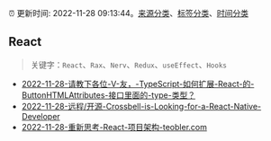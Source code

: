 :alarm_clock: 更新时间: 2022-11-28 09:13:44。[来源分类](../README.md)、[标签分类](../TAGS.md)、[时间分类](../TIMELINE.md)

## React


> 关键字：`React`、`Rax`、`Nerv`、`Redux`、`useEffect`、`Hooks`



- [2022-11-28-请教下各位-V-友，-TypeScript-如何扩展-React-的-ButtonHTMLAttributes-接口里面的-type-类型？](https://www.v2ex.com/t/898543) 
- [2022-11-28-远程/开源-Crossbell-is-Looking-for-a-React-Native-Developer](https://www.v2ex.com/t/898534) 
- [2022-11-28-重新思考-React-项目架构-teobler.com](https://blogread.cn/news/go.php?idItem=15404&url=https%3A%2F%2Fteobler.com%2Fposts%2F20220920-re-thinking-architecture-of-react-project%3Fcomefrom%3Dhttps%253A%252F%252Fblogread.cn%252Fnews%252F) 
